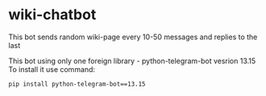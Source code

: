 # wiki-chatbot
This bot sends random wiki-page every 10-50 messages and replies to the last


This bot using only one foreign library - python-telegram-bot vesrion 13.15
To install it use command:
```
pip install python-telegram-bot==13.15
```
